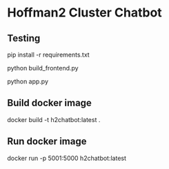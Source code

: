 # Hoffman2 Cluster Chatbot

## Testing
pip install -r requirements.txt

python build_frontend.py

python app.py

## Build docker image
docker build -t h2chatbot:latest .

## Run docker image
docker run -p 5001:5000  h2chatbot:latest